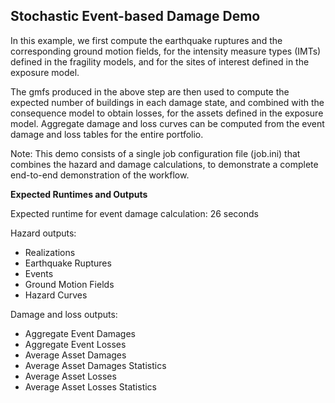 Stochastic Event-based Damage Demo
----------------------------------

In this example, we first compute the earthquake ruptures and the 
corresponding ground motion fields, for the intensity measure 
types (IMTs) defined in the fragility models, and for the sites
of interest defined in the exposure model.

The gmfs produced in the above step are then used to compute the
expected number of buildings in each damage state, and combined 
with the consequence model to obtain losses, for the assets defined
in the exposure model. 
Aggregate damage and loss curves can be computed from the event
damage and loss tables for the entire portfolio.

Note: This demo consists of a single job configuration
file (job.ini) that combines the hazard and damage calculations, to
demonstrate a complete end-to-end demonstration of the workflow.


**Expected Runtimes and Outputs**

Expected runtime for event damage calculation: 26 seconds

Hazard outputs:

- Realizations
- Earthquake Ruptures
- Events
- Ground Motion Fields
- Hazard Curves

Damage and loss outputs:

- Aggregate Event Damages
- Aggregate Event Losses
- Average Asset Damages
- Average Asset Damages Statistics
- Average Asset Losses
- Average Asset Losses Statistics
